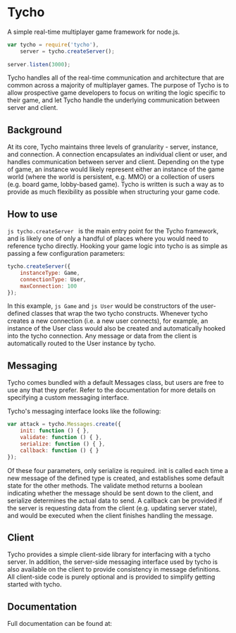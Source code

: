 Tycho
==========

A simple real-time multiplayer game framework for node.js.

```js
var tycho = require('tycho'),
	server = tycho.createServer();
	
server.listen(3000);
```

Tycho handles all of the real-time communication and architecture that are common across a majority of multiplayer games.  The purpose of Tycho is to allow prospective game developers
to focus on writing the logic specific to their game, and let Tycho handle the underlying communication between server and client.

## Background

At its core, Tycho maintains three levels of granularity - server, instance, and connection.  A connection encapsulates an individual client or user, and handles communication between
server and client.  Depending on the type of game, an instance would likely represent either an instance of the game world (where the world is persistent, e.g. MMO) or a collection
of users (e.g. board game, lobby-based game).  Tycho is written is such a way as to provide as much flexibility as possible when structuring your game code.

## How to use

```js tycho.createServer ``` is the main entry point for the Tycho framework, and is likely one of only a handful of places where you would need to reference tycho directly.
Hooking your game logic into tycho is as simple as passing a few configuration parameters:

```js
tycho.createServer({
	instanceType: Game,
	connectionType: User,
	maxConnection: 100
});
```

In this example, ```js Game``` and ```js User``` would be constructors of the user-defined classes that wrap the two tycho constructs.  Whenever tycho creates a new connection
(i.e. a new user connects), for example, an instance of the User class would also be created and automatically hooked into the tycho connection.  Any message or data from the client
is automatically routed to the User instance by tycho.

## Messaging

Tycho comes bundled with a default Messages class, but users are free to use any that they prefer.  Refer to the documentation for more details on specifying a custom messaging
interface.

Tycho's messaging interface looks like the following:

```js
var attack = tycho.Messages.create({
	init: function () { },
	validate: function () { },
	serialize: function () { },
	callback: function () { }
});
```

Of these four parameters, only serialize is required.  init is called each time a new message of the defined type is created, and establishes some default state for the other methods.
The validate method returns a boolean indicating whether the message should be sent down to the client, and serialize determines the actual data to send.  A callback can be provided if
the server is requesting data from the client (e.g. updating server state), and would be executed when the client finishes handling the message.

## Client

Tycho provides a simple client-side library for interfacing with a tycho server.  In addition, the server-side messaging interface used by tycho is also available on the client
to provide consistency in message definitions.  All client-side code is purely optional and is provided to simplify getting started with tycho.

## Documentation

Full documentation can be found at: <coming soon>

